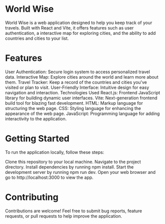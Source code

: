 # World Wise

World Wise is a web application designed to help you keep track of your travels. Built with React and Vite, it offers features such as user authentication, a interactive map for exploring cities, and the ability to add countries and cities to your list.

# Features

User Authentication: Secure login system to access personalized travel data.
Interactive Map: Explore cities around the world and learn more about them.
Travel Tracker: Keep a record of the countries and cities you've visited or plan to visit.
User-Friendly Interface: Intuitive design for easy navigation and interaction.
Technologies Used
React.js: Frontend JavaScript library for building dynamic user interfaces.
Vite: Next-generation frontend build tool for blazing fast development.
HTML: Markup language for structuring the web page.
CSS: Styling language for enhancing the appearance of the web page.
JavaScript: Programming language for adding interactivity to the application.

# Getting Started

To run the application locally, follow these steps:

Clone this repository to your local machine.
Navigate to the project directory.
Install dependencies by running npm install.
Start the development server by running npm run dev.
Open your web browser and go to http://localhost:3000 to view the app.

# Contributing

Contributions are welcome! Feel free to submit bug reports, feature requests, or pull requests to help improve the application.
